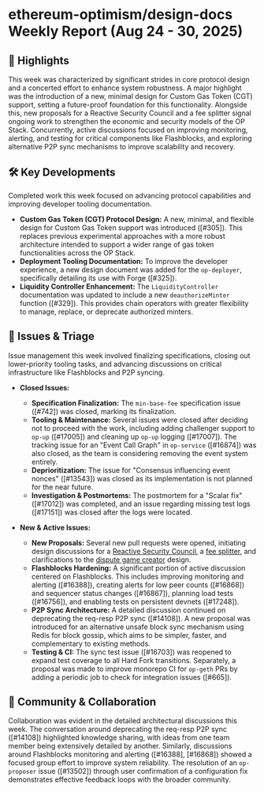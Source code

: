 # ethereum-optimism/design-docs Weekly Report (Aug 24 - 30, 2025)

## 🚀 Highlights
This week was characterized by significant strides in core protocol design and a concerted effort to enhance system robustness. A major highlight was the introduction of a new, minimal design for Custom Gas Token (CGT) support, setting a future-proof foundation for this functionality. Alongside this, new proposals for a Reactive Security Council and a fee splitter signal ongoing work to strengthen the economic and security models of the OP Stack. Concurrently, active discussions focused on improving monitoring, alerting, and testing for critical components like Flashblocks, and exploring alternative P2P sync mechanisms to improve scalability and recovery.

## 🛠️ Key Developments
Completed work this week focused on advancing protocol capabilities and improving developer tooling documentation.

-   **Custom Gas Token (CGT) Protocol Design:** A new, minimal, and flexible design for Custom Gas Token support was introduced ([#305]). This replaces previous experimental approaches with a more robust architecture intended to support a wider range of gas token functionalities across the OP Stack.
-   **Deployment Tooling Documentation:** To improve the developer experience, a new design document was added for the `op-deployer`, specifically detailing its use with Forge ([#325]).
-   **Liquidity Controller Enhancement:** The `LiquidityController` documentation was updated to include a new `deauthorizeMinter` function ([#329]). This provides chain operators with greater flexibility to manage, replace, or deprecate authorized minters.

## 🐛 Issues & Triage
Issue management this week involved finalizing specifications, closing out lower-priority tooling tasks, and advancing discussions on critical infrastructure like Flashblocks and P2P syncing.

-   **Closed Issues:**
    -   **Specification Finalization:** The `min-base-fee` specification issue ([#742]) was closed, marking its finalization.
    -   **Tooling & Maintenance:** Several issues were closed after deciding not to proceed with the work, including adding challenger support to `op-up` ([#17005]) and cleaning up `op-up` logging ([#17007]). The tracking issue for an "Event Call Graph" in `op-service` ([#16874]) was also closed, as the team is considering removing the event system entirely.
    -   **Deprioritization:** The issue for "Consensus influencing event nonces" ([#13543]) was closed as its implementation is not planned for the near future.
    -   **Investigation & Postmortems:** The postmortem for a "Scalar fix" ([#17012]) was completed, and an issue regarding missing test logs ([#17151]) was closed after the logs were located.

-   **New & Active Issues:**
    -   **New Proposals:** Several new pull requests were opened, initiating design discussions for a [Reactive Security Council](https://github.com/ethereum-optimism/design-docs/pull/327), a [fee splitter](https://github.com/ethereum-optimism/design-docs/pull/328), and clarifications to the [dispute game creator](https://github.com/ethereum-optimism/design-docs/pull/331) design.
    -   **Flashblocks Hardening:** A significant portion of active discussion centered on Flashblocks. This includes improving monitoring and alerting ([#16388]), creating alerts for low peer counts ([#16868]) and sequencer status changes ([#16867]), planning load tests ([#16756]), and enabling tests on persistent devnets ([#17248]).
    -   **P2P Sync Architecture:** A detailed discussion continued on deprecating the req-resp P2P sync ([#14108]). A new proposal was introduced for an alternative unsafe block sync mechanism using Redis for block gossip, which aims to be simpler, faster, and complementary to existing methods.
    -   **Testing & CI:** The sync test issue ([#16703]) was reopened to expand test coverage to all Hard Fork transitions. Separately, a proposal was made to improve monorepo CI for `op-geth` PRs by adding a periodic job to check for integration issues ([#665]).

## 💬 Community & Collaboration
Collaboration was evident in the detailed architectural discussions this week. The conversation around deprecating the req-resp P2P sync ([#14108]) highlighted knowledge sharing, with ideas from one team member being extensively detailed by another. Similarly, discussions around Flashblocks monitoring and alerting ([#16388], [#16868]) showed a focused group effort to improve system reliability. The resolution of an `op-proposer` issue ([#13502]) through user confirmation of a configuration fix demonstrates effective feedback loops with the broader community.